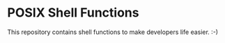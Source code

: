 # POSIX Shell Functions

This repository contains shell functions to make developers life easier. :-)
